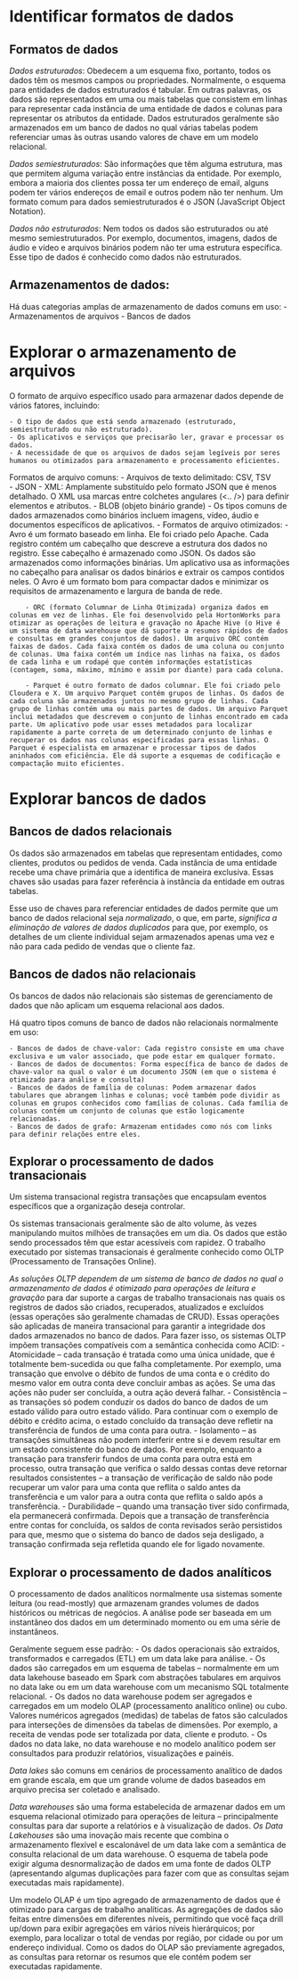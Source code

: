 # Identificar formatos de dados
## Formatos de dados

*Dados estruturados*: Obedecem a um esquema fixo, portanto, todos os dados têm os mesmos campos ou propriedades. Normalmente, o esquema para entidades de dados estruturados é tabular. Em outras palavras, os dados são representados em uma ou mais tabelas que consistem em linhas para representar cada instância de uma entidade de dados e colunas para representar os atributos da entidade. Dados estruturados geralmente são armazenados em um banco de dados no qual várias tabelas podem referenciar umas às outras usando valores de chave em um modelo relacional.


*Dados semiestruturados*: São informações que têm alguma estrutura, mas que permitem alguma variação entre instâncias da entidade. Por exemplo, embora a maioria dos clientes possa ter um endereço de email, alguns podem ter vários endereços de email e outros podem não ter nenhum. Um formato comum para dados semiestruturados é o JSON (JavaScript Object Notation). 


*Dados não estruturados*: Nem todos os dados são estruturados ou até mesmo semiestruturados. Por exemplo, documentos, imagens, dados de áudio e vídeo e arquivos binários podem não ter uma estrutura específica. Esse tipo de dados é conhecido como dados não estruturados.

## Armazenamentos de dados:

Há duas categorias amplas de armazenamento de dados comuns em uso:
    - Armazenamentos de arquivos
    - Bancos de dados

# Explorar o armazenamento de arquivos
O formato de arquivo específico usado para armazenar dados depende de vários fatores, incluindo:

    - O tipo de dados que está sendo armazenado (estruturado, semiestruturado ou não estruturado).
    - Os aplicativos e serviços que precisarão ler, gravar e processar os dados.
    - A necessidade de que os arquivos de dados sejam legíveis por seres humanos ou otimizados para armazenamento e processamento eficientes.

Formatos de arquivo comuns:
    - Arquivos de texto delimitado: CSV, TSV  
    - JSON 
    - XML: Amplamente substituído pelo formato JSON que é menos detalhado. O XML usa marcas entre colchetes angulares (<.. />) para definir elementos e atributos.
    - BLOB (objeto binário grande) - Os tipos comuns de dados armazenados como binários incluem imagens, vídeo, áudio e documentos específicos de aplicativos.
    - Formatos de arquivo otimizados: 
        - Avro é um formato baseado em linha. Ele foi criado pelo Apache. Cada registro contém um cabeçalho que descreve a estrutura dos dados no registro. Esse cabeçalho é armazenado como JSON. Os dados são armazenados como informações binárias. Um aplicativo usa as informações no cabeçalho para analisar os dados binários e extrair os campos contidos neles. O Avro é um formato bom para compactar dados e minimizar os requisitos de armazenamento e largura de banda de rede.

        - ORC (formato Columnar de Linha Otimizada) organiza dados em colunas em vez de linhas. Ele foi desenvolvido pela HortonWorks para otimizar as operações de leitura e gravação no Apache Hive (o Hive é um sistema de data warehouse que dá suporte a resumos rápidos de dados e consultas em grandes conjuntos de dados). Um arquivo ORC contém faixas de dados. Cada faixa contém os dados de uma coluna ou conjunto de colunas. Uma faixa contém um índice nas linhas na faixa, os dados de cada linha e um rodapé que contém informações estatísticas (contagem, soma, máximo, mínimo e assim por diante) para cada coluna.

        - Parquet é outro formato de dados columnar. Ele foi criado pelo Cloudera e X. Um arquivo Parquet contém grupos de linhas. Os dados de cada coluna são armazenados juntos no mesmo grupo de linhas. Cada grupo de linhas contém uma ou mais partes de dados. Um arquivo Parquet inclui metadados que descrevem o conjunto de linhas encontrado em cada parte. Um aplicativo pode usar esses metadados para localizar rapidamente a parte correta de um determinado conjunto de linhas e recuperar os dados nas colunas especificadas para essas linhas. O Parquet é especialista em armazenar e processar tipos de dados aninhados com eficiência. Ele dá suporte a esquemas de codificação e compactação muito eficientes.

# Explorar bancos de dados
## Bancos de dados relacionais 
Os dados são armazenados em tabelas que representam entidades, como clientes, produtos ou pedidos de venda. Cada instância de uma entidade recebe uma chave primária que a identifica de maneira exclusiva. Essas chaves são usadas para fazer referência à instância da entidade em outras tabelas.

Esse uso de chaves para referenciar entidades de dados permite que um banco de dados relacional seja *normalizado*, o que, em parte, *significa a eliminação de valores de dados duplicados* para que, por exemplo, os detalhes de um cliente individual sejam armazenados apenas uma vez e não para cada pedido de vendas que o cliente faz.

## Bancos de dados não relacionais
Os bancos de dados não relacionais são sistemas de gerenciamento de dados que não aplicam um esquema relacional aos dados. 

Há quatro tipos comuns de banco de dados não relacionais normalmente em uso:

    - Bancos de dados de chave-valor: Cada registro consiste em uma chave exclusiva e um valor associado, que pode estar em qualquer formato.
    - Bancos de dados de documentos: Forma específica de banco de dados de chave-valor na qual o valor é um documento JSON (em que o sistema é otimizado para análise e consulta)
    - Bancos de dados de família de colunas: Podem armazenar dados tabulares que abrangem linhas e colunas; você também pode dividir as colunas em grupos conhecidos como famílias de colunas. Cada família de colunas contém um conjunto de colunas que estão logicamente relacionadas.
    - Bancos de dados de grafo: Armazenam entidades como nós com links para definir relações entre eles.

## Explorar o processamento de dados transacionais
Um sistema transacional registra transações que encapsulam eventos específicos que a organização deseja controlar.

Os sistemas transacionais geralmente são de alto volume, às vezes manipulando muitos milhões de transações em um dia. Os dados que estão sendo processados têm que estar acessíveis com rapidez. O trabalho executado por sistemas transacionais é geralmente conhecido como OLTP (Processamento de Transações Online).

*As soluções OLTP dependem de um sistema de banco de dados no qual o armazenamento de dados é otimizado para operações de leitura e gravação* para dar suporte a cargas de trabalho transacionais nas quais os registros de dados são criados, recuperados, atualizados e excluídos (essas operações são geralmente chamadas de CRUD). Essas operações são aplicadas de maneira transacional para garantir a integridade dos dados armazenados no banco de dados. Para fazer isso, os sistemas OLTP impõem transações compatíveis com a semântica conhecida como ACID:
    - Atomicidade – cada transação é tratada como uma única unidade, que é totalmente bem-sucedida ou que falha completamente. Por exemplo, uma transação que envolve o débito de fundos de uma conta e o crédito do mesmo valor em outra conta deve concluir ambas as ações. Se uma das ações não puder ser concluída, a outra ação deverá falhar.
    - Consistência – as transações só podem conduzir os dados do banco de dados de um estado válido para outro estado válido. Para continuar com o exemplo de débito e crédito acima, o estado concluído da transação deve refletir na transferência de fundos de uma conta para outra.
    - Isolamento – as transações simultâneas não podem interferir entre si e devem resultar em um estado consistente do banco de dados. Por exemplo, enquanto a transação para transferir fundos de uma conta para outra está em processo, outra transação que verifica o saldo dessas contas deve retornar resultados consistentes – a transação de verificação de saldo não pode recuperar um valor para uma conta que reflita o saldo antes da transferência e um valor para a outra conta que reflita o saldo após a transferência.
    - Durabilidade – quando uma transação tiver sido confirmada, ela permanecerá confirmada. Depois que a transação de transferência entre contas for concluída, os saldos de conta revisados serão persistidos para que, mesmo que o sistema do banco de dados seja desligado, a transação confirmada seja refletida quando ele for ligado novamente.

## Explorar o processamento de dados analíticos
O processamento de dados analíticos normalmente usa sistemas somente leitura (ou read-mostly) que armazenam grandes volumes de dados históricos ou métricas de negócios. A análise pode ser baseada em um instantâneo dos dados em um determinado momento ou em uma série de instantâneos.

Geralmente seguem esse padrão:
    - Os dados operacionais são extraídos, transformados e carregados (ETL) em um data lake para análise.
    - Os dados são carregados em um esquema de tabelas – normalmente em um data lakehouse baseado em Spark com abstrações tabulares em arquivos no data lake ou em um data warehouse  com um mecanismo SQL totalmente relacional.
    - Os dados no data warehouse podem ser agregados e carregados em um modelo OLAP (processamento analítico online) ou cubo. Valores numéricos agregados (medidas) de tabelas de fatos são calculados para interseções de dimensões da tabelas de dimensões. Por exemplo, a receita de vendas pode ser totalizada por data, cliente e produto.
    - Os dados no data lake, no data warehouse e no modelo analítico podem ser consultados para produzir relatórios, visualizações e painéis.

*Data lakes* são comuns em cenários de processamento analítico de dados em grande escala, em que um grande volume de dados baseados em arquivo precisa ser coletado e analisado.

*Data warehouses* são uma forma estabelecida de armazenar dados em um esquema relacional otimizado para operações de leitura – principalmente consultas para dar suporte a relatórios e à visualização de dados. *Os Data Lakehouses* são uma inovação mais recente que combina o armazenamento flexível e escalonável de um data lake com a semântica de consulta relacional de um data warehouse. O esquema de tabela pode exigir alguma desnormalização de dados em uma fonte de dados OLTP (apresentando algumas duplicações para fazer com que as consultas sejam executadas mais rapidamente).

Um modelo OLAP é um tipo agregado de armazenamento de dados que é otimizado para cargas de trabalho analíticas. As agregações de dados são feitas entre dimensões em diferentes níveis, permitindo que você faça drill up/down para exibir agregações em vários níveis hierárquicos; por exemplo, para localizar o total de vendas por região, por cidade ou por um endereço individual. Como os dados do OLAP são previamente agregados, as consultas para retornar os resumos que ele contém podem ser executadas rapidamente.